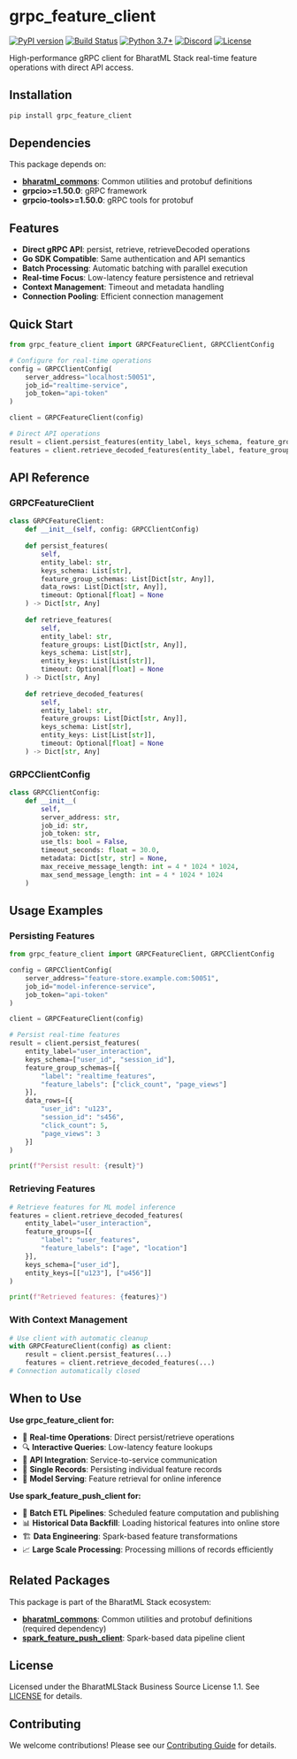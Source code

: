 # grpc_feature_client

[![PyPI version](https://img.shields.io/pypi/v/grpc_feature_client?label=pypi-package&color=light%20green)](https://badge.fury.io/py/grpc_feature_client)
[![Build Status](https://github.com/Meesho/BharatMLStack/actions/workflows/py-sdk.yml/badge.svg)](https://github.com/Meesho/BharatMLStack/actions/workflows/py-sdk.yml)
[![Python 3.7+](https://img.shields.io/badge/python-3.7+-blue.svg)](https://www.python.org/downloads/)
[![Discord](https://img.shields.io/badge/Discord-Join%20Chat-7289da?style=flat&logo=discord&logoColor=white)](https://discord.gg/XkT7XsV2AU)
[![License](https://img.shields.io/badge/License-BharatMLStack%20BSL%201.1-blue.svg)](https://github.com/Meesho/BharatMLStack/blob/main/LICENSE.md)

High-performance gRPC client for BharatML Stack real-time feature operations with direct API access.

## Installation

```bash
pip install grpc_feature_client
```

## Dependencies

This package depends on:
- **[bharatml_commons](https://pypi.org/project/bharatml_commons/)**: Common utilities and protobuf definitions
- **grpcio>=1.50.0**: gRPC framework
- **grpcio-tools>=1.50.0**: gRPC tools for protobuf

## Features

- **Direct gRPC API**: persist, retrieve, retrieveDecoded operations
- **Go SDK Compatible**: Same authentication and API semantics
- **Batch Processing**: Automatic batching with parallel execution
- **Real-time Focus**: Low-latency feature persistence and retrieval
- **Context Management**: Timeout and metadata handling
- **Connection Pooling**: Efficient connection management

## Quick Start

```python
from grpc_feature_client import GRPCFeatureClient, GRPCClientConfig

# Configure for real-time operations
config = GRPCClientConfig(
    server_address="localhost:50051",
    job_id="realtime-service",
    job_token="api-token"
)

client = GRPCFeatureClient(config)

# Direct API operations
result = client.persist_features(entity_label, keys_schema, feature_groups, data)
features = client.retrieve_decoded_features(entity_label, feature_groups, keys, entity_keys)
```

## API Reference

### GRPCFeatureClient

```python
class GRPCFeatureClient:
    def __init__(self, config: GRPCClientConfig)
    
    def persist_features(
        self,
        entity_label: str,
        keys_schema: List[str],
        feature_group_schemas: List[Dict[str, Any]],
        data_rows: List[Dict[str, Any]],
        timeout: Optional[float] = None
    ) -> Dict[str, Any]
    
    def retrieve_features(
        self,
        entity_label: str,
        feature_groups: List[Dict[str, Any]],
        keys_schema: List[str],
        entity_keys: List[List[str]],
        timeout: Optional[float] = None
    ) -> Dict[str, Any]
    
    def retrieve_decoded_features(
        self,
        entity_label: str,
        feature_groups: List[Dict[str, Any]],
        keys_schema: List[str],
        entity_keys: List[List[str]],
        timeout: Optional[float] = None
    ) -> Dict[str, Any]
```

### GRPCClientConfig

```python
class GRPCClientConfig:
    def __init__(
        self,
        server_address: str,
        job_id: str,
        job_token: str,
        use_tls: bool = False,
        timeout_seconds: float = 30.0,
        metadata: Dict[str, str] = None,
        max_receive_message_length: int = 4 * 1024 * 1024,
        max_send_message_length: int = 4 * 1024 * 1024
    )
```

## Usage Examples

### Persisting Features

```python
from grpc_feature_client import GRPCFeatureClient, GRPCClientConfig

config = GRPCClientConfig(
    server_address="feature-store.example.com:50051",
    job_id="model-inference-service",
    job_token="api-token"
)

client = GRPCFeatureClient(config)

# Persist real-time features
result = client.persist_features(
    entity_label="user_interaction",
    keys_schema=["user_id", "session_id"],
    feature_group_schemas=[{
        "label": "realtime_features",
        "feature_labels": ["click_count", "page_views"]
    }],
    data_rows=[{
        "user_id": "u123",
        "session_id": "s456",
        "click_count": 5,
        "page_views": 3
    }]
)

print(f"Persist result: {result}")
```

### Retrieving Features

```python
# Retrieve features for ML model inference
features = client.retrieve_decoded_features(
    entity_label="user_interaction",
    feature_groups=[{
        "label": "user_features",
        "feature_labels": ["age", "location"]
    }],
    keys_schema=["user_id"],
    entity_keys=[["u123"], ["u456"]]
)

print(f"Retrieved features: {features}")
```

### With Context Management

```python
# Use client with automatic cleanup
with GRPCFeatureClient(config) as client:
    result = client.persist_features(...)
    features = client.retrieve_decoded_features(...)
# Connection automatically closed
```

## When to Use

**Use grpc_feature_client for:**
- 🚀 **Real-time Operations**: Direct persist/retrieve operations
- 🔍 **Interactive Queries**: Low-latency feature lookups
- 🎯 **API Integration**: Service-to-service communication
- 💨 **Single Records**: Persisting individual feature records
- 🔄 **Model Serving**: Feature retrieval for online inference

**Use spark_feature_push_client for:**
- 🔄 **Batch ETL Pipelines**: Scheduled feature computation and publishing
- 📊 **Historical Data Backfill**: Loading historical features into online store
- 🏗️ **Data Engineering**: Spark-based feature transformations
- 📈 **Large Scale Processing**: Processing millions of records efficiently

## Related Packages

This package is part of the BharatML Stack ecosystem:

- **[bharatml_commons](https://pypi.org/project/bharatml_commons/)**: Common utilities and protobuf definitions (required dependency)
- **[spark_feature_push_client](https://pypi.org/project/spark_feature_push_client/)**: Spark-based data pipeline client

## License

Licensed under the BharatMLStack Business Source License 1.1. See [LICENSE](https://github.com/Meesho/BharatMLStack/blob/main/LICENSE.md) for details.

## Contributing

We welcome contributions! Please see our [Contributing Guide](https://github.com/Meesho/BharatMLStack/blob/main/CONTRIBUTION.md) for details. 